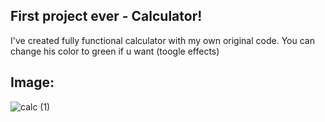 ## First project ever - Calculator!
I've created fully functional calculator with my own original code. You can change his color to green if u want (toogle effects)
## Image:
![calc (1)](https://user-images.githubusercontent.com/110595617/191972352-23664d0e-2545-4f49-a77a-1eca007d6a3e.jpg)
